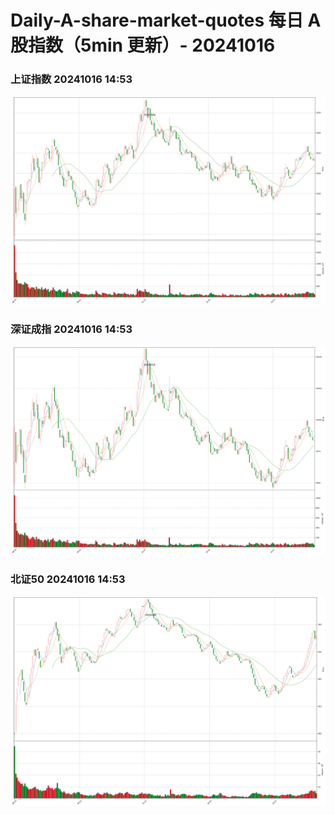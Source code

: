 
# Daily-A-share-market-quotes 每日 A 股指数（5min 更新）- 20241016

### 上证指数 20241016 14:53
![](./fig/2024/10/20241016-sh000001.png)

### 深证成指 20241016 14:53
![](./fig/2024/10/20241016-sz399001.png)

### 北证50 20241016 14:53
![](./fig/2024/10/20241016-bj899050.png)
